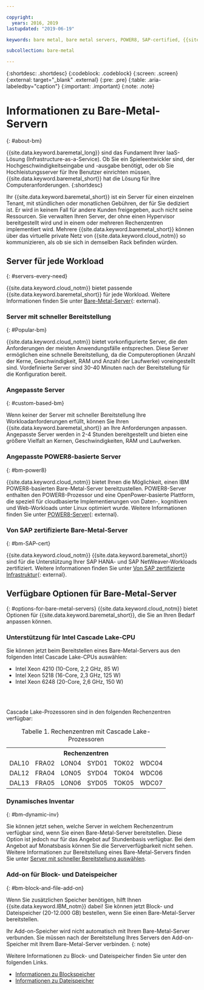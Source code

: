 ```yaml
---

copyright:
  years: 2016, 2019
lastupdated: "2019-06-19"

keywords: bare metal, bare metal servers, POWER8, SAP-certified, {{site.data.keyword.baremetal_long}}, {{site.data.keyword.baremetal_short}}, available bare metal, cascade lake

subcollection: bare-metal

---
```


{:shortdesc: .shortdesc}
{:codeblock: .codeblock}
{:screen: .screen}
{:external: target="_blank" .external}
{:pre: .pre}
{:table: .aria-labeledby="caption"}
{:important: .important}
{:note: .note}

# Informationen zu Bare-Metal-Servern
{: #about-bm}

{{site.data.keyword.baremetal_long}} sind das Fundament Ihrer IaaS-Lösung (Infrastructure-as-a-Service). Ob Sie ein Spieleentwickler sind, der Hochgeschwindigkeitseingabe und -ausgabe benötigt, oder ob Sie Hochleistungsserver für Ihre Benutzer einrichten müssen, {{site.data.keyword.baremetal_short}} hat die Lösung für Ihre Computeranforderungen.
{:shortdesc}

Ihr {{site.data.keyword.baremetal_short}} ist ein Server für einen einzelnen Tenant, mit stündlichen oder monatlichen Gebühren, der für Sie dediziert ist. Er wird in keinem Fall für andere Kunden freigegeben, auch nicht seine Ressourcen. Sie verwalten Ihren Server, der ohne einen Hypervisor bereitgestellt wird und in einem oder mehreren Rechenzentren implementiert wird. Mehrere {{site.data.keyword.baremetal_short}} können über das virtuelle private Netz von {{site.data.keyword.cloud_notm}} so kommunizieren, als ob sie sich in demselben Rack befinden würden.

## Server für jede Workload
{: #servers-every-need}

{{site.data.keyword.cloud_notm}} bietet passende {{site.data.keyword.baremetal_short}} für jede Workload. Weitere Informationen finden Sie unter [Bare-Metal-Server](https://www.ibm.com/cloud/bare-metal-servers){: external}.

### Server mit schneller Bereitstellung
{: #Popular-bm}

{{site.data.keyword.cloud_notm}} bietet vorkonfigurierte Server, die den Anforderungen der meisten Anwendungsfälle entsprechen. Diese Server ermöglichen eine schnelle Bereitstellung, da die Computeroptionen (Anzahl der Kerne, Geschwindigkeit, RAM und Anzahl der Laufwerke) voreingestellt sind. Vordefinierte Server sind 30-40 Minuten nach der Bereitstellung für die Konfiguration bereit. 

### Angepasste Server
{: #custom-based-bm}

Wenn keiner der Server mit schneller Bereitstellung Ihre Workloadanforderungen erfüllt, können Sie Ihren {{site.data.keyword.baremetal_short}} an Ihre Anforderungen anpassen. Angepasste Server werden in 2-4 Stunden bereitgestellt und bieten eine größere Vielfalt an Kernen, Geschwindigkeiten, RAM und Laufwerken. 

### Angepasste POWER8-basierte Server
{: #bm-power8}

{{site.data.keyword.cloud_notm}} bietet Ihnen die Möglichkeit, einen IBM POWER8-basierten Bare-Metal-Server bereitzustellen. POWER8-Server enthalten den POWER8-Prozessor und eine OpenPower-basierte Plattform, die speziell für cloudbasierte Implementierungen von Daten-, kognitiven und Web-Workloads unter Linux optimiert wurde. Weitere Informationen finden Sie unter [POWER8-Server](https://www.ibm.com/cloud/bare-metal-servers/power){: external}.

### Von SAP zertifizierte Bare-Metal-Server
{: #bm-SAP-cert}

{{site.data.keyword.cloud_notm}} {{site.data.keyword.baremetal_short}} sind für die Unterstützung Ihrer SAP HANA- und SAP NetWeaver-Workloads zertifiziert. Weitere Informationen finden Sie unter [Von SAP zertifizierte Infrastruktur](https://www.ibm.com/cloud/sap/certified-infrastructure){: external}.

## Verfügbare Optionen für Bare-Metal-Server <!--test new section - test as each option goes GA-->
{: #options-for-bare-metal-servers}
{{site.data.keyword.cloud_notm}} bietet Optionen für {{site.data.keyword.baremetal_short}}, die Sie an Ihren Bedarf anpassen können.

### Unterstützung für Intel Cascade Lake-CPU
<!--Need to add which servers are also available for SAP once the certification is done-->
Sie können jetzt beim Bereitstellen eines Bare-Metal-Servers aus den folgenden Intel Cascade Lake-CPUs auswählen:

* Intel Xeon 4210 (10-Core, 2,2 GHz, 85 W)
* Intel Xeon 5218 (16-Core, 2,3 GHz, 125 W)
* Intel Xeon 6248 (20-Core, 2,6 GHz, 150 W)
<!--Intel Xeon 8280M (28-Core, 2.7 GHz, 205 W)--><br>

<br>Cascade Lake-Prozessoren sind in den folgenden Rechenzentren verfügbar:

<table style="width:100%">
<CAPTION>Tabelle 1. Rechenzentren mit Cascade Lake-Prozessoren</CAPTION>
 <tr>
   
   <th colspan="6">Rechenzentren</th>
 </tr>
 <tr>
   <td>DAL10</td>
   <td>FRA02</td>
   <td>LON04</td>
   <td>SYD01</td>
   <td>TOK02</td>
   <td>WDC04</td>
   
</tr>

<tr>
  <td>DAL12</td>
  <td>FRA04</td>
  <td>LON05</td>
  <td>SYD04</td>
  <td>TOK04</td>
  <td>WDC06</td>
  
</tr>

<tr>
  <td>DAL13</td>
  <td>FRA05</td>
  <td>LON06</td>
  <td>SYD05</td>
  <td>TOK05</td>
  <td>WDC07</td>
</tr>
</table>


### Dynamisches Inventar
{: #bm-dynamic-inv}

Sie können jetzt sehen, welche Server in welchem Rechenzentrum verfügbar sind, wenn Sie einen Bare-Metal-Server bereitstellen. Diese Option ist jedoch nur für das Angebot auf Stundenbasis verfügbar. Bei dem Angebot auf Monatsbasis können Sie die Serververfügbarkeit nicht sehen. Weitere Informationen zur Bereitstellung eines Bare-Metal-Servers finden Sie unter [Server mit schneller Bereitstellung auswählen](/bare-metal?topic=bare-metal-bm-select-popular-servers).

### Add-on für Block- und Dateispeicher
{: #bm-block-and-file-add-on}

Wenn Sie zusätzlichen Speicher benötigen, hilft Ihnen {{site.data.keyword.IBM_notm}} dabei! Sie können jetzt Block- und Dateispeicher (20-12.000 GB) bestellen, wenn Sie einen Bare-Metal-Server bereitstellen. 

Ihr Add-on-Speicher wird nicht automatisch mit Ihrem Bare-Metal-Server verbunden. Sie müssen nach der Bereitstellung Ihres Servers den Add-on-Speicher mit Ihrem Bare-Metal-Server verbinden.
{: note} 

<!--The add-on storage shares the data center that your bare metal server is on.-->

Weitere Informationen zu Block- und Dateispeicher finden Sie unter den folgenden Links.
* [Informationen zu Blockspeicher](/docs/infrastructure/BlockStorage?topic=BlockStorage-About)
* [Informationen zu Dateispeicher](/docs/infrastructure/FileStorage?topic=FileStorage-about)
